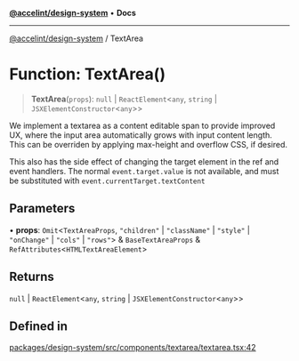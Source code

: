 [**@accelint/design-system**](../README.md) • **Docs**

***

[@accelint/design-system](../README.md) / TextArea

# Function: TextArea()

> **TextArea**(`props`): `null` \| `ReactElement`\<`any`, `string` \| `JSXElementConstructor`\<`any`\>\>

We implement a textarea as a content editable span to provide
improved UX, where the input area automatically grows with input
content length. This can be overriden by applying max-height
and overflow CSS, if desired.

This also has the side effect of changing the target element in
the ref and event handlers. The normal `event.target.value` is not
available, and must be substituted with `event.currentTarget.textContent`

## Parameters

• **props**: `Omit`\<`TextAreaProps`, `"children"` \| `"className"` \| `"style"` \| `"onChange"` \| `"cols"` \| `"rows"`\> & `BaseTextAreaProps` & `RefAttributes`\<`HTMLTextAreaElement`\>

## Returns

`null` \| `ReactElement`\<`any`, `string` \| `JSXElementConstructor`\<`any`\>\>

## Defined in

[packages/design-system/src/components/textarea/textarea.tsx:42](https://github.com/gohypergiant/standard-toolkit/blob/258694cea8ed8bbd956b3cf5da47c2c9debcf127/packages/design-system/src/components/textarea/textarea.tsx#L42)

